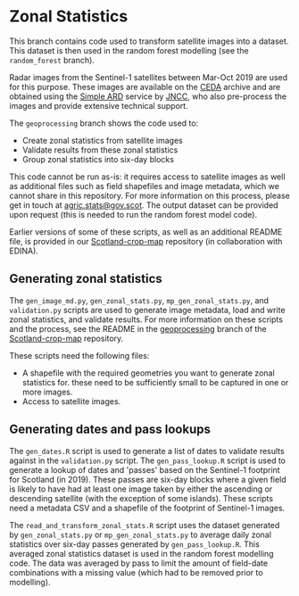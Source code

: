 # Zonal Statistics
This branch contains code used to transform satellite images into a dataset. This dataset is then used in the random forest modelling (see the `random_forest` branch).

Radar images from the Sentinel-1 satellites between Mar-Oct 2019 are used for this purpose. These images are available on the [CEDA](https://www.ceda.ac.uk/) archive and are obtained using the [Simple ARD](https://jncc.gov.uk/our-work/simple-ard-service/) service by [JNCC](https://jncc.gov.uk/), who also pre-process the images and provide extensive technical support.

The `geoprocessing` branch shows the code used to:

* Create zonal statistics from satellite images
* Validate results from these zonal statistics
* Group zonal statistics into six-day blocks

This code cannot be run as-is: it requires access to satellite images as well as additional files such as field shapefiles and image metadata, which we cannot share in this repository. For more information on this process, please get in touch at agric.stats@gov.scot. The output dataset can be provided upon request (this is needed to run the random forest model code).

Earlier versions of some of these scripts, as well as an additional README file, is provided in our [Scotland-crop-map](https://github.com/cropmapteam/Scotland-crop-map) repository (in collaboration with EDINA).

## Generating zonal statistics
The `gen_image_md.py`, `gen_zonal_stats.py`, `mp_gen_zonal_stats.py`, and `validation.py` scripts are used to generate image metadata, load and write zonal statistics, and validate results. For more information on these scripts and the process, see the README in the [geoprocessing](https://github.com/cropmapteam/Scotland-crop-map/tree/geoprocessing/zonal_experiments) branch of the [Scotland-crop-map](https://github.com/cropmapteam/Scotland-crop-map) repository.

These scripts need the following files:

* A shapefile with the required geometries you want to generate zonal statistics for. these need to be sufficiently small to be captured in one or more images.
* Access to satellite images.

## Generating dates and pass lookups
The `gen_dates.R` script is used to generate a list of dates to validate results against in the `validation.py` script. The `gen_pass_lookup.R` script is used to generate a lookup of dates and 'passes' based on the Sentinel-1 footprint for Scotland (in 2019). These passes are six-day blocks where a given field is likely to have had at least one image taken by either the ascending or descending satellite (with the exception of some islands). These scripts need a metadata CSV and a shapefile of the footprint of Sentinel-1 images.

The `read_and_transform_zonal_stats.R` script uses the dataset generated by `gen_zonal_stats.py` or `mp_gen_zonal_stats.py` to average daily zonal statistics over six-day passes generated by `gen_pass_lookup.R`. This averaged zonal statistics dataset is used in the random forest modelling code. The data was averaged by pass to limit the amount of field-date combinations with a missing value (which had to be removed prior to modelling).
